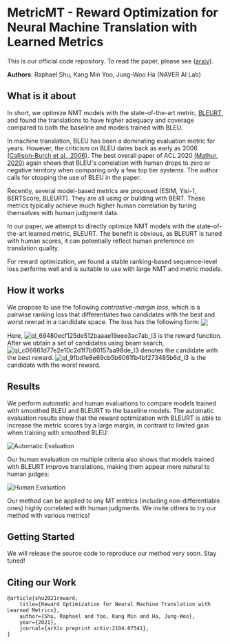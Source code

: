 # MetricMT - Reward Optimization for Neural Machine Translation with Learned Metrics

This is our official code repository. To read the paper, please see ([arxiv](https://arxiv.org/abs/2104.07541)).

**Authors**: Raphael Shu, Kang Min Yoo, Jung-Woo Ha (NAVER AI Lab)

## What is it about

In short, we optimize NMT models with the state-of-the-art metric, [BLEURT](https://ai.googleblog.com/2020/05/evaluating-natural-language-generation.html), and found the translations to have higher adequacy and coverage compared to both the baseline and models trained with BLEU.

In machine translation, BLEU has been a dominating evaluation metric for years. However, the criticism on BLEU dates back as early as 2006 [(Callison-Burch et al., 2006)](https://www.aclweb.org/anthology/E06-1032.pdf). The best overall paper of ACL 2020 [(Mathur, 2020)](https://www.aclweb.org/anthology/2020.acl-main.448.pdf) again shows that BLEU's correlation with human drops to zero or negative territory when comparing only a few top tier systems. The author calls for stopping the use of BLEU in the paper.

Recently, several model-based metrics are proposed (ESIM, Yisi-1, BERTScore, BLEURT). They are all using or building with BERT. These metrics typically achieve much higher human correlation by tuning themselves with human judgment data.

In our paper, we attempt to directly optimize NMT models with the state-of-the-art learned metric, BLEURT. The benefit is obvious, as BLEURT is tuned with human scores, it can potentially reflect human preference on translation quality.

For reward optimization, we found a stable ranking-based sequence-level loss performs well and is suitable to use with large NMT and metric models.

## How it works

We propose to use the following *contrastive-margin loss*, which is a pairwise ranking loss that differentiates two candidates with the best and worst rewrad in a candidate space. The loss has the following form:
<img align="center" src="https://user-images.githubusercontent.com/1029280/114988251-173a9200-9ed1-11eb-8180-b59d839a876a.png" />

Here, ![ql_69480ecf125de512baaae19eee3ac7ab_l3](https://user-images.githubusercontent.com/1029280/114988978-edce3600-9ed1-11eb-87c8-6331ed4b661f.png) is the reward function. After we obtain a set of candidates using beam search,  ![ql_c06661d77e2e10c2d1f7b60157aa98de_l3](https://user-images.githubusercontent.com/1029280/114988983-eeff6300-9ed1-11eb-832f-cc99d3bc1b58.png) denotes the candidate with the best reward. ![ql_9fbd1e8e69cb5b6061fb4bf273485b6d_l3](https://user-images.githubusercontent.com/1029280/114988981-ee66cc80-9ed1-11eb-9986-51154469fbc8.png) is the candidate with the worst reward.



## Results

We perform automatic and human evaluations to compare models trained with smoothed BLEU and BLEURT to the baseline models. The automatic evaluation results show that the reward optimization with BLEURT is able to increase the metric scores by a large margin, in contrast to limited gain when training with smoothed BLEU:

![Automatic Evaluation](https://user-images.githubusercontent.com/73585370/114983594-c5dbd400-9ecb-11eb-9996-dbe40010f57f.png)

Our human evaluation on multiple criteria also shows that models trained with BLEURT improve translations, making them appear more natural to human judges:

![Human Evaluation](https://user-images.githubusercontent.com/73585370/114983685-e1df7580-9ecb-11eb-8fde-a157de9b2aec.png)

Our method can be applied to any MT metrics (including non-differentiable ones) highly correlated with human judgments. We invite others to try our method with various metrics!

## Getting Started ##

We will release the source code to reproduce our method very soon. Stay tuned!

## Citing our Work ##

```
@article{shu2021reward,
    title={Reward Optimization for Neural Machine Translation with Learned Metrics},
    author={Shu, Raphael and Yoo, Kang Min and Ha, Jung-Woo},
    year={2021},
    journal={arXiv preprint arXiv:2104.07541},
}
```
